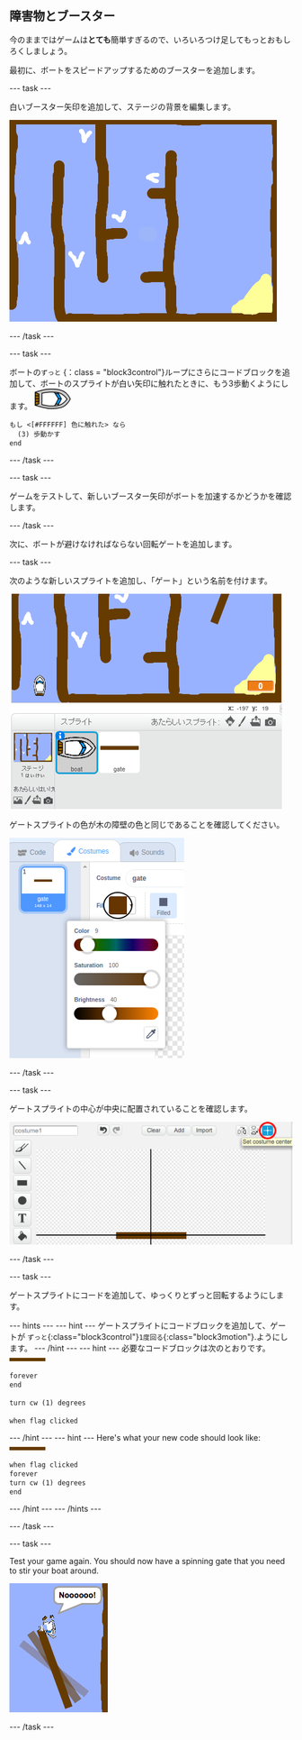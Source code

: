 ## 障害物とブースター

今のままではゲームは**とても**簡単すぎるので、いろいろつけ足してもっとおもしろくしましょう。

最初に、ボートをスピードアップするためのブースターを追加します。

\--- task \---

白いブースター矢印を追加して、ステージの背景を編集します。

![screenshot](images/boat-boost.png)

\--- /task \---

\--- task \---

ボートの`ずっと` {：class = "block3control"}ループにさらにコードブロックを追加して、ボートのスプライトが白い矢印に触れたときに、もう3歩動くようにします。 ![boat-sprite](images/boat_resize.png)

```blocks3
もし <[#FFFFFF] 色に触れた> なら 
  (3) 歩動かす
end
```

\--- /task \---

\--- task \---

ゲームをテストして、新しいブースター矢印がボートを加速するかどうかを確認します。

\--- /task \---

次に、ボートが避けなければならない回転ゲートを追加します。

\--- task \---

次のような新しいスプライトを追加し、「ゲート」という名前を付けます。

![スクリーンショット](images/boat-gate.png)

ゲートスプライトの色が木の障壁の色と同じであることを確認してください。

![screenshot](images/brown-hsv.png)

\--- /task \---

\--- task \---

ゲートスプライトの中心が中央に配置されていることを確認します。

![screenshot](images/boat-center.png)

\--- /task \---

\--- task \---

ゲートスプライトにコードを追加して、ゆっくりとずっと回転するようにします。

\--- hints \--- \--- hint \--- ゲートスプライトにコードブロックを追加して、ゲートが `ずっと`{:class="block3control"}`1度回る`{:class="block3motion"}.ようにします。 \--- /hint \--- \--- hint \--- 必要なコードブロックは次のとおりです。 ![gate](images/gate.png)

```blocks3
forever
end

turn cw (1) degrees

when flag clicked
```

\--- /hint \--- \--- hint \--- Here's what your new code should look like: ![gate](images/gate.png)

```blocks3
when flag clicked
forever
turn cw (1) degrees
end
```

\--- /hint \--- \--- /hints \---

\--- /task \---

\--- task \---

Test your game again. You should now have a spinning gate that you need to stir your boat around.

![screenshot](images/boat-gate-test.png)

\--- /task \---